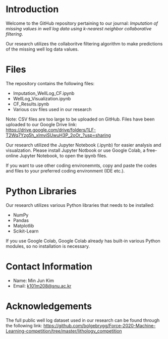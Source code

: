 # Introduction
Welcome to the GitHub repository pertaining to our journal: _Imputation of missing values in well log data using k-nearest neighbor collaborative filtering_.

Our research utilizes the collaboritve filtering algorithm to make predictions of the missing well log data values. 

# Files
The repository contains the following files:
* Imputation_WellLog_CF.ipynb
* WellLog_Visualization.ipynb
* CF_Results.ipynb
* Various csv files used in our research

Note: CSV files are too large to be uploaded on GitHub. Files have been uploaded to our Google Drive link: https://drive.google.com/drive/folders/1LF-T2Wq7Yzg5h_xImviSUwuH3P_2oOr_?usp=sharing

Our research utilized the Jupyter Notebook (.ipynb) for easier analysis and visualzation. Please install Jupyter Notbook or use Google Colab, a free-online Jupyter Notebook, to open the ipynb files. 

If you want to use other coding environemnts, copy and paste the codes and files to your preferred coding environment (IDE etc.).

# Python Libraries
Our research utilizes various Python libraries that needs to be installed:
* NumPy
* Pandas
* Matplotlib
* Scikit-Learn

If you use Google Colab, Google Colab already has built-in various Python modules, so no installation is necessary.

# Contact Information
* Name: Min Jun Kim
* Email: k101m208@snu.ac.kr

# Acknowledgements
The full public well log dataset used in our research can be found through the following link: https://github.com/bolgebrygg/Force-2020-Machine-Learning-competition/tree/master/lithology_competition
